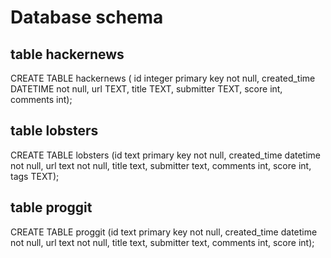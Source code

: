 # Database schema

## table hackernews 

CREATE TABLE hackernews
( id integer primary key not null,
created_time DATETIME not null,
url TEXT,
title TEXT,
submitter TEXT, score int, comments int);

## table lobsters

CREATE TABLE lobsters
(id text primary key not null,
created_time datetime not null,
url text not null,
title text,
submitter text, comments int, score int, tags TEXT);

## table proggit

CREATE TABLE proggit
(id text primary key not null,
created_time datetime not null,
url text not null,
title text,
submitter text,
comments int,
score int);


